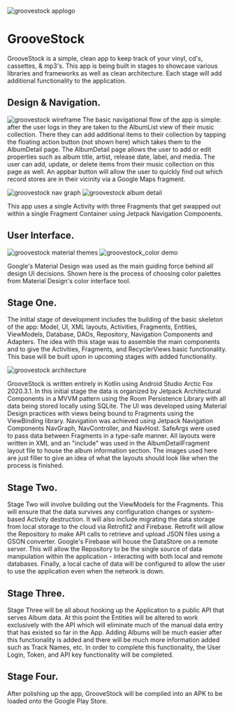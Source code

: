![groovestock applogo](images/groovestock_applogo.png)
# GrooveStock
GrooveStock is a simple, clean app to keep track of your vinyl, cd's, cassettes, & mp3's. This app is being built in stages to showcase various libraries and frameworks as well as clean architecture. Each stage will add additional functionality to the application. 

## Design & Navigation.
![groovestock wireframe](images/groovestock_wireframe.png)
The basic navigational flow of the app is simple: after the user logs in they are taken to the AlbumList view of their music collection. There they can add additional items to their collection by tapping the floating action button (not shown here) which takes them to the AlbumDetail page. The AlbumDetail page allows the user to add or edit properties such as album title, artist, release date, label, and media. The user can add, update, or delete items from their music collection on this page as well. An appbar button will allow the user to quickly find out which record stores are in their vicinity via a Google Maps fragment. 

![groovestock nav graph](images/navgraph.png) ![groovestock album detail](images/albumdetail.png)

This app uses a single Activity with three Fragments that get swapped out within a single Fragment Container using Jetpack Navigation Components.

## User Interface.
![groovestock material themes](images/groovestock_materialthemes.png) ![groovestock_color demo](images/groovestock_materialdemo.png)

Google's Material Design was used as the main guiding force behind all design UI decisions. Shown here is the process of choosing color palettes from Material Design's color interface tool. 

## Stage One.
The initial stage of development includes the building of the basic skeleton of the app: Model, UI, XML layouts, Activities, Fragments, Entities, ViewModels, Database, DAOs, Repository, Navigation Components and Adapters. The idea with this stage was to assemble the main components and to give the Activities, Fragments, and RecyclerViews basic functionality. This base will be built upon in upcoming stages with added functionality. 

![groovestock architecture](images/groovestock_architecture.png)

GrooveStock is written entirely in Kotlin using Android Studio Arctic Fox 2020.3.1. In this initial stage the data is organized by Jetpack Architectural Components in a MVVM pattern using the Room Persistence Library with all data being stored locally using SQLite. The UI was developed using Material Design practices with views being bound to Fragments using the ViewBinding library. Navigation was achieved using Jetpack Navigation Components NavGraph, NavController, and NavHost. SafeArgs were used to pass data between Fragments in a type-safe manner. All layouts were written in XML and an "include" was used in the AlbumDetailFragment layout file to house the album information section. The images used here are just filler to give an idea of what the layouts should look like when the process is finished.

## Stage Two.
Stage Two will involve building out the ViewModels for the Fragments. This will ensure that the data survives any configuration changes or system-based Activity destruction. It will also include migrating the data storage from local storage to the cloud via Retrofit2 and Firebase. Retrofit will allow the Repository to make API calls to retrieve and upload JSON files using a GSON converter. Google's Firebase will house the DataStore on a remote server. This will allow the Repository to be the single source of data manipulation within the application - interacting with both local and remote databases. Finally, a local cache of data will be configured to allow the user to use the application even when the network is down.
  
## Stage Three.
Stage Three will be all about hooking up the Application to a public API that serves Album data. At this point the Entities will be altered to work exclusively with the API which will eliminate much of the manual data entry that has existed so far in the App. Adding Albums will be much easier after this functionality is added and there will be much more information added such as Track Names, etc. In order to complete this functionality, the User Login, Token, and API key functionality will be completed.

## Stage Four.
After polishing up the app, GrooveStock will be compiled into an APK to be loaded onto the Google Play Store.
  










